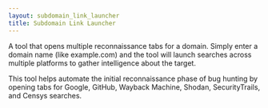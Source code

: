 ```yaml
---
layout: subdomain_link_launcher
title: Subdomain Link Launcher
---
```


A tool that opens multiple reconnaissance tabs for a domain. Simply enter a domain name (like example.com) and the tool will launch searches across multiple platforms to gather intelligence about the target.

This tool helps automate the initial reconnaissance phase of bug hunting by opening tabs for Google, GitHub, Wayback Machine, Shodan, SecurityTrails, and Censys searches. 